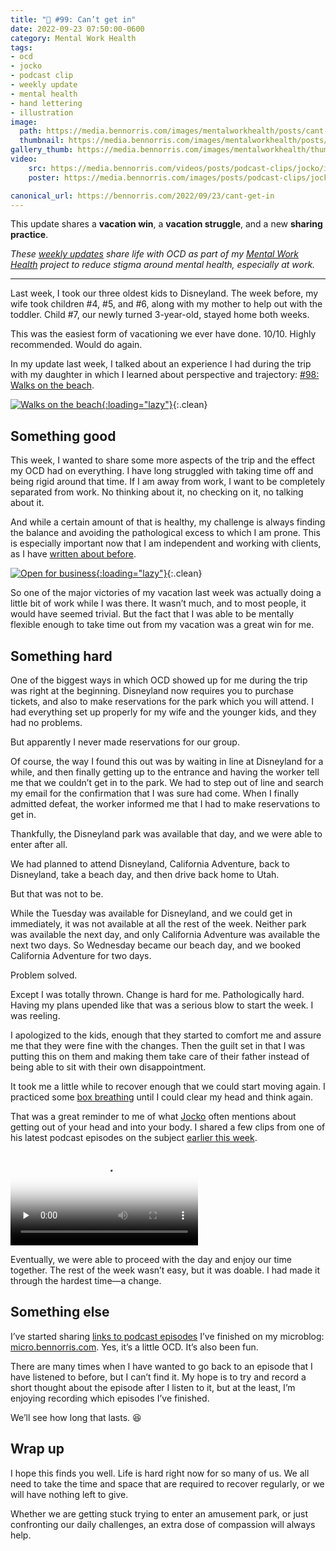 ```yaml
---
title: "🧠 #99: Can’t get in"
date: 2022-09-23 07:50:00-0600
category: Mental Work Health
tags:
- ocd
- jocko
- podcast clip
- weekly update
- mental health
- hand lettering
- illustration
image: 
  path: https://media.bennorris.com/images/mentalworkhealth/posts/cant-get-in.jpeg
  thumbnail: https://media.bennorris.com/images/mentalworkhealth/posts/thumbnails/cant-get-in.jpeg
gallery_thumb: https://media.bennorris.com/images/mentalworkhealth/thumbs/cant-get-in.jpeg
video: 
    src: https://media.bennorris.com/videos/posts/podcast-clips/jocko/into-your-body.mov
    poster: https://media.bennorris.com/images/posts/podcast-clips/jocko/into-your-body.jpg

canonical_url: https://bennorris.com/2022/09/23/cant-get-in
---
```



This update shares a **vacation win**, a **vacation struggle**, and a new **sharing practice**.

_These [weekly updates](https://bennorris.com/tags/weekly-update/) share life with OCD as part of my [Mental Work Health](https://bennorris.com/mental-work-health) project to reduce stigma around mental health, especially at work._

***

Last week, I took our three oldest kids to Disneyland. The week before, my wife took children #4, #5, and #6, along with my mother to help out with the toddler. Child #7, our newly turned 3-year-old, stayed home both weeks.

This was the easiest form of vacationing we ever have done. 10/10. Highly recommended. Would do again.

In my update last week, I talked about an experience I had during the trip with my daughter in which I learned about perspective and trajectory: [#98: Walks on the beach](https://bennorris.com/2022/09/16/walks-on-the-beach).

[![Walks on the beach](https://media.bennorris.com/images/mentalworkhealth/posts/walking-on-beach.jpg){:loading="lazy"}](https://bennorris.com/2022/09/16/walks-on-the-beach){:.clean}


## Something good

This week, I wanted to share some more aspects of the trip and the effect my OCD had on everything. I have long struggled with taking time off and being rigid around that time. If I am away from work, I want to be completely separated from work. No thinking about it, no checking on it, no talking about it.

And while a certain amount of that is healthy, my challenge is always finding the balance and avoiding the pathological excess to which I am prone. This is especially important now that I am independent and working with clients, as I have [written about before](https://bennorris.com/2022/06/23/open-for-business).

[![Open for business](https://media.bennorris.com/images/posts/yes-im-open.jpg){:loading="lazy"}](https://bennorris.com/2022/06/23/open-for-business){:.clean}

So one of the major victories of my vacation last week was actually doing a little bit of work while I was there. It wasn’t much, and to most people, it would have seemed trivial. But the fact that I was able to be mentally flexible enough to take time out from my vacation was a great win for me.


## Something hard

One of the biggest ways in which OCD showed up for me during the trip was right at the beginning. Disneyland now requires you to purchase tickets, and also to make reservations for the park which you will attend. I had everything set up properly for my wife and the younger kids, and they had no problems.

But apparently I never made reservations for our group.

Of course, the way I found this out was by waiting in line at Disneyland for a while, and then finally getting up to the entrance and having the worker tell me that we couldn’t get in to the park. We had to step out of line and search my email for the confirmation that I was sure had come. When I finally admitted defeat, the worker informed me that I had to make reservations to get in.

Thankfully, the Disneyland park was available that day, and we were able to enter after all.

We had planned to attend Disneyland, California Adventure, back to Disneyland, take a beach day, and then drive back home to Utah.

But that was not to be.

While the Tuesday was available for Disneyland, and we could get in immediately, it was not available at all the rest of the week. Neither park was available the next day, and only California Adventure was available the next two days. So Wednesday became our beach day, and we booked California Adventure for two days.

Problem solved.

Except I was totally thrown. Change is hard for me. Pathologically hard. Having my plans upended like that was a serious blow to start the week. I was reeling.

I apologized to the kids, enough that they started to comfort me and assure me that they were fine with the changes. Then the guilt set in that I was putting this on them and making them take care of their father instead of being able to sit with their own disappointment.

It took me a little while to recover enough that we could start moving again. I practiced some [box breathing](https://en.wiktionary.org/wiki/box_breathing) until I could clear my head and think again.

That was a great reminder to me of what [Jocko](https://bennorris.com/tags/jocko/) often mentions about getting out of your head and into your body. I shared a few clips from one of his latest podcast episodes on the subject [earlier this week](https://bennorris.com/2022/09/19/in-your-body).

<div class="embed-responsive embed-responsive-16by9">
    <video class="embed-responsive-item" controls="controls" playsinline="playsinline" src="https://media.bennorris.com/videos/posts/podcast-clips/jocko/into-your-body.mov" poster="https://media.bennorris.com/images/posts/podcast-clips/jocko/into-your-body.jpeg" style="background-image:url(https://media.bennorris.com/images/posts/podcast-clips/jocko/into-your-body.jpeg);background-size:contain;background-repeat:no-repeat;" preload="none"></video>
</div>

Eventually, we were able to proceed with the day and enjoy our time together. The rest of the week wasn’t easy, but it was doable. I had made it through the hardest time—a change.


## Something else

I’ve started sharing [links to podcast episodes](https://micro.bennorris.com/categories/podcasts/) I’ve finished on my microblog: [micro.bennorris.com](https://micro.bennorris.com/). Yes, it’s a little OCD. It’s also been fun.

There are many times when I have wanted to go back to an episode that I have listened to before, but I can’t find it. My hope is to try and record a short thought about the episode after I listen to it, but at the least, I’m enjoying recording which episodes I’ve finished.

We’ll see how long that lasts. 😆


## Wrap up

I hope this finds you well. Life is hard right now for so many of us. We all need to take the time and space that are required to recover regularly, or we will have nothing left to give.

Whether we are getting stuck trying to enter an amusement park, or just confronting our daily challenges, an extra dose of compassion will always help.




